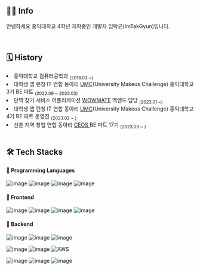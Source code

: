 <div align=left>

  ## 👨‍💻 Info

  안녕하세요 홍익대학교 4학년 재학중인 개발자 임탁균(ImTakGyun)입니다.

  <br/>

  ## 🗓 History 

  <div align=left>

  <li>홍익대학교 컴퓨터공학과 <sub>(2018.03 ~)</sub></li>
  <li>대학생 앱 런칭 IT 연합 동아리 <a href="https://www.makeus.in/umc">UMC</a>(University Makeus Challenge) 홍익대학교 3기 BE 파트 <sub>(2022.09 ~ 2023.02)     </sub></li>
  <li>단짝 찾기 서비스 어플리케이션 <a href="https://github.com/UMC-WOWMATE/WOWMATE-Server">WOWMATE</a> 백엔드 담당 <sub>(2023.01 ~)</sub></li>
  <li>대학생 앱 런칭 IT 연합 동아리 <a href="https://www.makeus.in/umc">UMC</a>(University Makeus Challenge) 홍익대학교 4기 BE 파트 운영진 <sub>(2023.02 ~ )</sub></li>
  <li>신촌 지역 창업 연합 동아리 <a href="https://github.com/CEOS-Developers">CEOS </a> BE 파트 17기 <sub>(2023.03 ~ )</sub></li>

  <br/>

  ## 🛠 Tech Stacks 


  #### 📌 Programming Languages
  ![image](https://img.shields.io/badge/C-A8B9CC?style=flat-square&logo=c&logoColor=white)
  ![image](https://img.shields.io/badge/C%2B%2B-00599C?style=flat-square&logo=c%2B%2B&logoColor=white)
  ![image](https://img.shields.io/badge/Java-007396?style=flat-square&logo=java&logoColor=white)
  ![image](https://img.shields.io/badge/Python-3776AB?style=flat-square&logo=Python&logoColor=white)
  
  
  #### 📌 Frontend
  ![image](https://img.shields.io/badge/HTML5-E34F26?style=flat-square&logo=html5&logoColor=white)
  ![image](https://img.shields.io/badge/CSS3-1572B6?style=flat-square&logo=css3&logoColor=white)
  ![image](https://img.shields.io/badge/JavaScript-323330?style=flat-square&logo=javascript&logoColor=F7DF1E)
  ![image](	https://img.shields.io/badge/React-20232A?style=flat-square&logo=react&logoColor=61DAFB)


  #### 📌 Backend
  ![image](https://img.shields.io/badge/Spring-6DB33F?style=flat-squaree&logo=spring&logoColor=white)
  ![image](https://img.shields.io/badge/Spring_Boot-F2F4F9?style=flat-square&logo=spring-boot)
  ![image](https://img.shields.io/badge/Node.js-339933?style=flat-square&logo=nodedotjs&logoColor=white)

  ![image](https://img.shields.io/badge/MySQL-005C84?style=flat-square&logo=mysql&logoColor=white)
  ![image](https://img.shields.io/badge/firebase-ffca28?style=flat-square&logo=firebase&logoColor=black)
  ![AWS](https://img.shields.io/badge/AWS-%23FF9900.svg?style=flat-square&logo=amazon-aws&logoColor=white)
  

  ![image](https://img.shields.io/badge/Postman-FF6C37?style=flat-square&logo=Postman&logoColor=white)
  ![image](https://img.shields.io/badge/Swagger-85EA2D?style=flat-square&logo=Swagger&logoColor=white)
  ![image](https://img.shields.io/badge/JWT-000000?style=flat-square&logo=JSON%20web%20tokens&logoColor=white)

 
